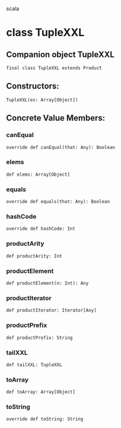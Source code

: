 scala
# class TupleXXL

## Companion object TupleXXL

<pre><code class="language-scala" >final class TupleXXL extends Product</pre></code>
## Constructors:
<pre><code class="language-scala" >TupleXXL(es: Array[Object])</pre></code>

## Concrete Value Members:
### canEqual
<pre><code class="language-scala" >override def canEqual(that: Any): Boolean</pre></code>

### elems
<pre><code class="language-scala" >def elems: Array[Object]</pre></code>

### equals
<pre><code class="language-scala" >override def equals(that: Any): Boolean</pre></code>

### hashCode
<pre><code class="language-scala" >override def hashCode: Int</pre></code>

### productArity
<pre><code class="language-scala" >def productArity: Int</pre></code>

### productElement
<pre><code class="language-scala" >def productElement(n: Int): Any</pre></code>

### productIterator
<pre><code class="language-scala" >def productIterator: Iterator[Any]</pre></code>

### productPrefix
<pre><code class="language-scala" >def productPrefix: String</pre></code>

### tailXXL
<pre><code class="language-scala" >def tailXXL: TupleXXL</pre></code>

### toArray
<pre><code class="language-scala" >def toArray: Array[Object]</pre></code>

### toString
<pre><code class="language-scala" >override def toString: String</pre></code>

